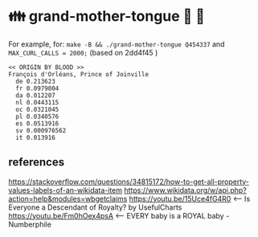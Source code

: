 
# 👪 grand-mother-tongue  👵   👴


For example, for: `make -B && ./grand-mother-tongue Q454337` and `MAX_CURL_CALLS = 2000;` (based on 2dd4f45 )

```
<< ORIGIN BY BLOOD >>
François d'Orléans, Prince of Joinville
  de 0.213623
  fr 0.0979004
  da 0.012207
  nl 0.0443115
  oc 0.0321045
  pl 0.0340576
  es 0.0513916
  sv 0.000976562
  it 0.013916

```

## references

https://stackoverflow.com/questions/34815172/how-to-get-all-property-values-labels-of-an-wikidata-item
https://www.wikidata.org/w/api.php?action=help&modules=wbgetclaims
https://youtu.be/15Uce4fG4R0 <-- Is Everyone a Descendant of Royalty? by UsefulCharts
https://youtu.be/Fm0hOex4psA <-- EVERY baby is a ROYAL baby - Numberphile


